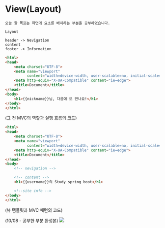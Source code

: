 # View(Layout)

```
오늘 할 목표는 화면에 요소를 배치하는 부분을 공부하였습니다.

Layout

header -> Nevigation
content
footer -> Information
```

```html
<html>
<head>
    <meta charset="UTF-8">
    <meta name="viewport"
          content="width=device-width, user-scalable=no, initial-scale=1.0, maximum-scale=1.0, minimum-scale=1.0">
    <meta http-equiv="X-UA-Compatible" content="ie=edge">
    <title>Document</title>
</head>
<body>
    <h1>{{nickname}}님, 다음에 또 만나요!</h1>
</body>
</html>
```
(그 전 MVC의 역할과 실행 흐름의 코드)

```html
<html>
<head>
    <meta charset="UTF-8">
    <meta name="viewport"
          content="width=device-width, user-scalable=no, initial-scale=1.0, maximum-scale=1.0, minimum-scale=1.0">
    <meta http-equiv="X-UA-Compatible" content="ie=edge">
    <title>Document</title>
</head>
<body>
    <!-- nevigation -->

    <!-- content -->
    <h1>{{username}}의 Study spring boot</h1>

    <!--site info -->
</body>
</html>
```
(뷰 템플릿과 MVC 패턴의 코드)

(10/08 - 공부한 부분 완성본)
<img src="http://drive.google.com/uc?export=view&id=1doaSUFBm0xVO9CIMjnJ_HoTL1om0x4Ws">